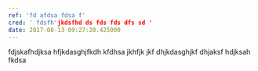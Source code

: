 ```yaml
---
ref: 'fd afdsa fdsa f'
cred: ' fdsfh'jkdsfhd ds fds fds dfs sd '
date: 2017-08-13 09:27:20.425000
---
```


fdjskafhdjksa hfjkdasghjfkdh kfdhsa jkhfjk jkf dhjkdasghjkf dhjaksf hdjksah fkdsa